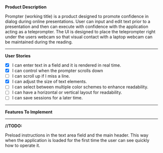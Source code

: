 **Product Description**


Prompter (working title) is a product designed to promote confidence in dialog during online presentations. User can input and edit text prior to a presentation and then can execute with confidence with the application acting as a teleprompter. The UI is designed to place the teleprompter right under the users webcam so that visual contact with a laptop webcam can be maintained during the reading.


__________
**User Stories**


- [X] I can enter text in a field and it is rendered in real time.
- [X] I can control when the prompter scrolls down
- [ ] I can scroll up if I miss a line.
- [X] I can adjust the size of text elements.
- [ ] I can select between multiple color schemes to enhance readability.
- [ ] I can have a horizontal or vertical layout for readability.
- [ ] I can save sessions for a later time.

______
**Features To Implement**



______
**//TODO:**


Preload instructions in the text area field and the main header. This way when the application is loaded for the first time the user can see quickly how to operate it.
